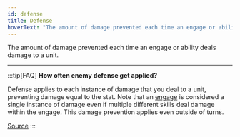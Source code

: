 ```yaml
---
id: defense
title: Defense
hoverText: "The amount of damage prevented each time an engage or ability deals damage to a unit."
---
```


The amount of damage prevented each time an engage or ability deals damage to a unit.

---

:::tip[FAQ]
**How often enemy defense get applied?**

Defense applies to each instance of damage that you deal to a unit, preventing damage equal to the stat. Note that an [engage](/docs/battles/adventurer-turn/engage) is considered a single instance of damage even if multiple different skills deal damage within the engage. This damage prevention applies even outside of turns.

<a href="https://support.chiptheorygames.com/support/solutions/articles/33000290396" target="_blank">Source</a>
:::

